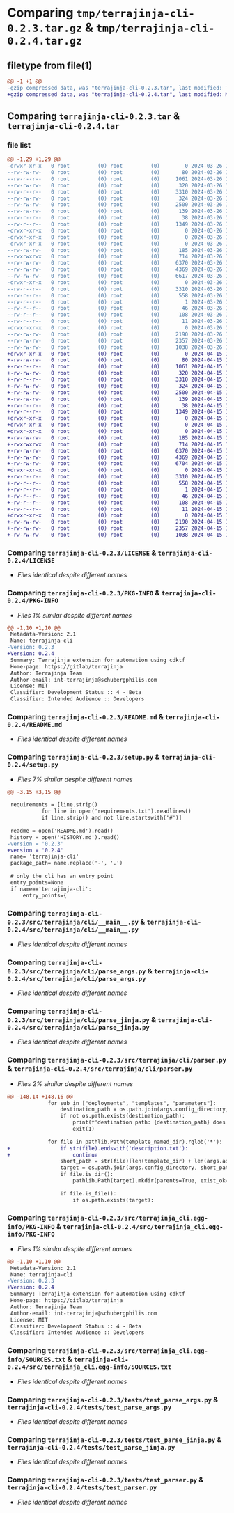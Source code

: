# Comparing `tmp/terrajinja-cli-0.2.3.tar.gz` & `tmp/terrajinja-cli-0.2.4.tar.gz`

## filetype from file(1)

```diff
@@ -1 +1 @@
-gzip compressed data, was "terrajinja-cli-0.2.3.tar", last modified: Tue Mar 26 18:08:59 2024, max compression
+gzip compressed data, was "terrajinja-cli-0.2.4.tar", last modified: Mon Apr 15 12:34:05 2024, max compression
```

## Comparing `terrajinja-cli-0.2.3.tar` & `terrajinja-cli-0.2.4.tar`

### file list

```diff
@@ -1,29 +1,29 @@
-drwxr-xr-x   0 root         (0) root         (0)        0 2024-03-26 18:08:59.394163 terrajinja-cli-0.2.3/
--rw-rw-rw-   0 root         (0) root         (0)       80 2024-03-26 18:08:58.000000 terrajinja-cli-0.2.3/HISTORY.md
--rw-r--r--   0 root         (0) root         (0)     1061 2024-03-26 18:08:58.000000 terrajinja-cli-0.2.3/LICENSE
--rw-rw-rw-   0 root         (0) root         (0)      320 2024-03-26 18:08:58.000000 terrajinja-cli-0.2.3/MANIFEST.in
--rw-r--r--   0 root         (0) root         (0)     3310 2024-03-26 18:08:59.393164 terrajinja-cli-0.2.3/PKG-INFO
--rw-rw-rw-   0 root         (0) root         (0)      324 2024-03-26 18:08:58.000000 terrajinja-cli-0.2.3/Pipfile
--rw-rw-rw-   0 root         (0) root         (0)     2500 2024-03-26 18:08:58.000000 terrajinja-cli-0.2.3/README.md
--rw-rw-rw-   0 root         (0) root         (0)      139 2024-03-26 18:08:58.000000 terrajinja-cli-0.2.3/requirements.txt
--rw-r--r--   0 root         (0) root         (0)       38 2024-03-26 18:08:59.394163 terrajinja-cli-0.2.3/setup.cfg
--rw-r--r--   0 root         (0) root         (0)     1349 2024-03-26 18:08:58.000000 terrajinja-cli-0.2.3/setup.py
-drwxr-xr-x   0 root         (0) root         (0)        0 2024-03-26 18:08:59.389163 terrajinja-cli-0.2.3/src/
-drwxr-xr-x   0 root         (0) root         (0)        0 2024-03-26 18:08:59.389163 terrajinja-cli-0.2.3/src/terrajinja/
-drwxr-xr-x   0 root         (0) root         (0)        0 2024-03-26 18:08:59.391163 terrajinja-cli-0.2.3/src/terrajinja/cli/
--rw-rw-rw-   0 root         (0) root         (0)      185 2024-03-26 18:08:58.000000 terrajinja-cli-0.2.3/src/terrajinja/cli/__init__.py
--rwxrwxrwx   0 root         (0) root         (0)      714 2024-03-26 18:08:58.000000 terrajinja-cli-0.2.3/src/terrajinja/cli/__main__.py
--rw-rw-rw-   0 root         (0) root         (0)     6370 2024-03-26 18:08:58.000000 terrajinja-cli-0.2.3/src/terrajinja/cli/parse_args.py
--rw-rw-rw-   0 root         (0) root         (0)     4369 2024-03-26 18:08:58.000000 terrajinja-cli-0.2.3/src/terrajinja/cli/parse_jinja.py
--rw-rw-rw-   0 root         (0) root         (0)     6617 2024-03-26 18:08:58.000000 terrajinja-cli-0.2.3/src/terrajinja/cli/parser.py
-drwxr-xr-x   0 root         (0) root         (0)        0 2024-03-26 18:08:59.393164 terrajinja-cli-0.2.3/src/terrajinja_cli.egg-info/
--rw-r--r--   0 root         (0) root         (0)     3310 2024-03-26 18:08:59.000000 terrajinja-cli-0.2.3/src/terrajinja_cli.egg-info/PKG-INFO
--rw-r--r--   0 root         (0) root         (0)      558 2024-03-26 18:08:59.000000 terrajinja-cli-0.2.3/src/terrajinja_cli.egg-info/SOURCES.txt
--rw-r--r--   0 root         (0) root         (0)        1 2024-03-26 18:08:59.000000 terrajinja-cli-0.2.3/src/terrajinja_cli.egg-info/dependency_links.txt
--rw-r--r--   0 root         (0) root         (0)       46 2024-03-26 18:08:59.000000 terrajinja-cli-0.2.3/src/terrajinja_cli.egg-info/entry_points.txt
--rw-r--r--   0 root         (0) root         (0)      108 2024-03-26 18:08:59.000000 terrajinja-cli-0.2.3/src/terrajinja_cli.egg-info/requires.txt
--rw-r--r--   0 root         (0) root         (0)       11 2024-03-26 18:08:59.000000 terrajinja-cli-0.2.3/src/terrajinja_cli.egg-info/top_level.txt
-drwxr-xr-x   0 root         (0) root         (0)        0 2024-03-26 18:08:59.393164 terrajinja-cli-0.2.3/tests/
--rw-rw-rw-   0 root         (0) root         (0)     2190 2024-03-26 18:08:58.000000 terrajinja-cli-0.2.3/tests/test_parse_args.py
--rw-rw-rw-   0 root         (0) root         (0)     2357 2024-03-26 18:08:58.000000 terrajinja-cli-0.2.3/tests/test_parse_jinja.py
--rw-rw-rw-   0 root         (0) root         (0)     1038 2024-03-26 18:08:58.000000 terrajinja-cli-0.2.3/tests/test_parser.py
+drwxr-xr-x   0 root         (0) root         (0)        0 2024-04-15 12:34:05.428236 terrajinja-cli-0.2.4/
+-rw-rw-rw-   0 root         (0) root         (0)       80 2024-04-15 12:34:04.000000 terrajinja-cli-0.2.4/HISTORY.md
+-rw-r--r--   0 root         (0) root         (0)     1061 2024-04-15 12:34:04.000000 terrajinja-cli-0.2.4/LICENSE
+-rw-rw-rw-   0 root         (0) root         (0)      320 2024-04-15 12:34:04.000000 terrajinja-cli-0.2.4/MANIFEST.in
+-rw-r--r--   0 root         (0) root         (0)     3310 2024-04-15 12:34:05.428236 terrajinja-cli-0.2.4/PKG-INFO
+-rw-rw-rw-   0 root         (0) root         (0)      324 2024-04-15 12:34:04.000000 terrajinja-cli-0.2.4/Pipfile
+-rw-rw-rw-   0 root         (0) root         (0)     2500 2024-04-15 12:34:04.000000 terrajinja-cli-0.2.4/README.md
+-rw-rw-rw-   0 root         (0) root         (0)      139 2024-04-15 12:34:04.000000 terrajinja-cli-0.2.4/requirements.txt
+-rw-r--r--   0 root         (0) root         (0)       38 2024-04-15 12:34:05.428236 terrajinja-cli-0.2.4/setup.cfg
+-rw-r--r--   0 root         (0) root         (0)     1349 2024-04-15 12:34:04.000000 terrajinja-cli-0.2.4/setup.py
+drwxr-xr-x   0 root         (0) root         (0)        0 2024-04-15 12:34:05.424236 terrajinja-cli-0.2.4/src/
+drwxr-xr-x   0 root         (0) root         (0)        0 2024-04-15 12:34:05.423236 terrajinja-cli-0.2.4/src/terrajinja/
+drwxr-xr-x   0 root         (0) root         (0)        0 2024-04-15 12:34:05.426236 terrajinja-cli-0.2.4/src/terrajinja/cli/
+-rw-rw-rw-   0 root         (0) root         (0)      185 2024-04-15 12:34:04.000000 terrajinja-cli-0.2.4/src/terrajinja/cli/__init__.py
+-rwxrwxrwx   0 root         (0) root         (0)      714 2024-04-15 12:34:04.000000 terrajinja-cli-0.2.4/src/terrajinja/cli/__main__.py
+-rw-rw-rw-   0 root         (0) root         (0)     6370 2024-04-15 12:34:04.000000 terrajinja-cli-0.2.4/src/terrajinja/cli/parse_args.py
+-rw-rw-rw-   0 root         (0) root         (0)     4369 2024-04-15 12:34:04.000000 terrajinja-cli-0.2.4/src/terrajinja/cli/parse_jinja.py
+-rw-rw-rw-   0 root         (0) root         (0)     6704 2024-04-15 12:34:04.000000 terrajinja-cli-0.2.4/src/terrajinja/cli/parser.py
+drwxr-xr-x   0 root         (0) root         (0)        0 2024-04-15 12:34:05.427236 terrajinja-cli-0.2.4/src/terrajinja_cli.egg-info/
+-rw-r--r--   0 root         (0) root         (0)     3310 2024-04-15 12:34:05.000000 terrajinja-cli-0.2.4/src/terrajinja_cli.egg-info/PKG-INFO
+-rw-r--r--   0 root         (0) root         (0)      558 2024-04-15 12:34:05.000000 terrajinja-cli-0.2.4/src/terrajinja_cli.egg-info/SOURCES.txt
+-rw-r--r--   0 root         (0) root         (0)        1 2024-04-15 12:34:05.000000 terrajinja-cli-0.2.4/src/terrajinja_cli.egg-info/dependency_links.txt
+-rw-r--r--   0 root         (0) root         (0)       46 2024-04-15 12:34:05.000000 terrajinja-cli-0.2.4/src/terrajinja_cli.egg-info/entry_points.txt
+-rw-r--r--   0 root         (0) root         (0)      108 2024-04-15 12:34:05.000000 terrajinja-cli-0.2.4/src/terrajinja_cli.egg-info/requires.txt
+-rw-r--r--   0 root         (0) root         (0)       11 2024-04-15 12:34:05.000000 terrajinja-cli-0.2.4/src/terrajinja_cli.egg-info/top_level.txt
+drwxr-xr-x   0 root         (0) root         (0)        0 2024-04-15 12:34:05.427236 terrajinja-cli-0.2.4/tests/
+-rw-rw-rw-   0 root         (0) root         (0)     2190 2024-04-15 12:34:04.000000 terrajinja-cli-0.2.4/tests/test_parse_args.py
+-rw-rw-rw-   0 root         (0) root         (0)     2357 2024-04-15 12:34:04.000000 terrajinja-cli-0.2.4/tests/test_parse_jinja.py
+-rw-rw-rw-   0 root         (0) root         (0)     1038 2024-04-15 12:34:04.000000 terrajinja-cli-0.2.4/tests/test_parser.py
```

### Comparing `terrajinja-cli-0.2.3/LICENSE` & `terrajinja-cli-0.2.4/LICENSE`

 * *Files identical despite different names*

### Comparing `terrajinja-cli-0.2.3/PKG-INFO` & `terrajinja-cli-0.2.4/PKG-INFO`

 * *Files 1% similar despite different names*

```diff
@@ -1,10 +1,10 @@
 Metadata-Version: 2.1
 Name: terrajinja-cli
-Version: 0.2.3
+Version: 0.2.4
 Summary: Terrajinja extension for automation using cdktf
 Home-page: https://gitlab/terrajinja
 Author: Terrajinja Team
 Author-email: int-terrajinja@schubergphilis.com
 License: MIT
 Classifier: Development Status :: 4 - Beta
 Classifier: Intended Audience :: Developers
```

### Comparing `terrajinja-cli-0.2.3/README.md` & `terrajinja-cli-0.2.4/README.md`

 * *Files identical despite different names*

### Comparing `terrajinja-cli-0.2.3/setup.py` & `terrajinja-cli-0.2.4/setup.py`

 * *Files 7% similar despite different names*

```diff
@@ -3,15 +3,15 @@
 
 requirements = [line.strip()
           for line in open('requirements.txt').readlines()
           if line.strip() and not line.startswith('#')]
 
 readme = open('README.md').read()
 history = open('HISTORY.md').read()
-version = '0.2.3'
+version = '0.2.4'
 name= 'terrajinja-cli'
 package_path= name.replace('-', '.')
 
 # only the cli has an entry point
 entry_points=None
 if name=='terrajinja-cli':
     entry_points={
```

### Comparing `terrajinja-cli-0.2.3/src/terrajinja/cli/__main__.py` & `terrajinja-cli-0.2.4/src/terrajinja/cli/__main__.py`

 * *Files identical despite different names*

### Comparing `terrajinja-cli-0.2.3/src/terrajinja/cli/parse_args.py` & `terrajinja-cli-0.2.4/src/terrajinja/cli/parse_args.py`

 * *Files identical despite different names*

### Comparing `terrajinja-cli-0.2.3/src/terrajinja/cli/parse_jinja.py` & `terrajinja-cli-0.2.4/src/terrajinja/cli/parse_jinja.py`

 * *Files identical despite different names*

### Comparing `terrajinja-cli-0.2.3/src/terrajinja/cli/parser.py` & `terrajinja-cli-0.2.4/src/terrajinja/cli/parser.py`

 * *Files 2% similar despite different names*

```diff
@@ -148,14 +148,16 @@
             for sub in ["deployments", "templates", "parameters"]:
                 destination_path = os.path.join(args.config_directory, sub)
                 if not os.path.exists(destination_path):
                     print(f'destination path: {destination_path} does not exist, did you run tjcli init?')
                     exit(1)
 
             for file in pathlib.Path(template_named_dir).rglob('*'):
+                if str(file).endswith('description.txt'):
+                    continue
                 short_path = str(file)[len(template_dir) + len(args.add) + 2:]
                 target = os.path.join(args.config_directory, short_path)
                 if file.is_dir():
                     pathlib.Path(target).mkdir(parents=True, exist_ok=True)
 
                 if file.is_file():
                     if os.path.exists(target):
```

### Comparing `terrajinja-cli-0.2.3/src/terrajinja_cli.egg-info/PKG-INFO` & `terrajinja-cli-0.2.4/src/terrajinja_cli.egg-info/PKG-INFO`

 * *Files 1% similar despite different names*

```diff
@@ -1,10 +1,10 @@
 Metadata-Version: 2.1
 Name: terrajinja-cli
-Version: 0.2.3
+Version: 0.2.4
 Summary: Terrajinja extension for automation using cdktf
 Home-page: https://gitlab/terrajinja
 Author: Terrajinja Team
 Author-email: int-terrajinja@schubergphilis.com
 License: MIT
 Classifier: Development Status :: 4 - Beta
 Classifier: Intended Audience :: Developers
```

### Comparing `terrajinja-cli-0.2.3/src/terrajinja_cli.egg-info/SOURCES.txt` & `terrajinja-cli-0.2.4/src/terrajinja_cli.egg-info/SOURCES.txt`

 * *Files identical despite different names*

### Comparing `terrajinja-cli-0.2.3/tests/test_parse_args.py` & `terrajinja-cli-0.2.4/tests/test_parse_args.py`

 * *Files identical despite different names*

### Comparing `terrajinja-cli-0.2.3/tests/test_parse_jinja.py` & `terrajinja-cli-0.2.4/tests/test_parse_jinja.py`

 * *Files identical despite different names*

### Comparing `terrajinja-cli-0.2.3/tests/test_parser.py` & `terrajinja-cli-0.2.4/tests/test_parser.py`

 * *Files identical despite different names*

